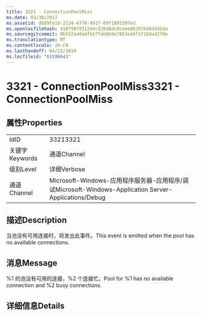 ```yaml
---
title: 3321 - ConnectionPoolMiss
ms.date: 03/30/2017
ms.assetid: d889fe16-2224-4770-9917-09f1805397ed
ms.openlocfilehash: 418f98f9112d4c528d6dc0ceeed62976483dd1da
ms.sourcegitcommit: 9b552addadfb57fab0b9e7852ed4f1f1b8a42f8e
ms.translationtype: MT
ms.contentlocale: zh-CN
ms.lasthandoff: 04/23/2019
ms.locfileid: "61596643"
---
```

# <a name="3321---connectionpoolmiss"></a><span data-ttu-id="b8a05-102">3321 - ConnectionPoolMiss</span><span class="sxs-lookup"><span data-stu-id="b8a05-102">3321 - ConnectionPoolMiss</span></span>
## <a name="properties"></a><span data-ttu-id="b8a05-103">属性</span><span class="sxs-lookup"><span data-stu-id="b8a05-103">Properties</span></span>  
  
|||  
|-|-|  
|<span data-ttu-id="b8a05-104">Id</span><span class="sxs-lookup"><span data-stu-id="b8a05-104">ID</span></span>|<span data-ttu-id="b8a05-105">3321</span><span class="sxs-lookup"><span data-stu-id="b8a05-105">3321</span></span>|  
|<span data-ttu-id="b8a05-106">关键字</span><span class="sxs-lookup"><span data-stu-id="b8a05-106">Keywords</span></span>|<span data-ttu-id="b8a05-107">通道</span><span class="sxs-lookup"><span data-stu-id="b8a05-107">Channel</span></span>|  
|<span data-ttu-id="b8a05-108">级别</span><span class="sxs-lookup"><span data-stu-id="b8a05-108">Level</span></span>|<span data-ttu-id="b8a05-109">详细</span><span class="sxs-lookup"><span data-stu-id="b8a05-109">Verbose</span></span>|  
|<span data-ttu-id="b8a05-110">通道</span><span class="sxs-lookup"><span data-stu-id="b8a05-110">Channel</span></span>|<span data-ttu-id="b8a05-111">Microsoft-Windows-应用程序服务器-应用程序/调试</span><span class="sxs-lookup"><span data-stu-id="b8a05-111">Microsoft-Windows-Application Server-Applications/Debug</span></span>|  
  
## <a name="description"></a><span data-ttu-id="b8a05-112">描述</span><span class="sxs-lookup"><span data-stu-id="b8a05-112">Description</span></span>  
 <span data-ttu-id="b8a05-113">当池没有可用连接时，将发出此事件。</span><span class="sxs-lookup"><span data-stu-id="b8a05-113">This event is emitted when the pool has no available connections.</span></span>  
  
## <a name="message"></a><span data-ttu-id="b8a05-114">消息</span><span class="sxs-lookup"><span data-stu-id="b8a05-114">Message</span></span>  
 <span data-ttu-id="b8a05-115">%1 的池没有可用的连接，%2 个连接忙。</span><span class="sxs-lookup"><span data-stu-id="b8a05-115">Pool for %1 has no available connection and %2 busy connections.</span></span>  
  
## <a name="details"></a><span data-ttu-id="b8a05-116">详细信息</span><span class="sxs-lookup"><span data-stu-id="b8a05-116">Details</span></span>
